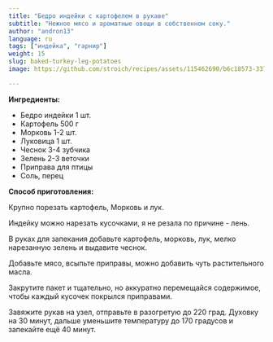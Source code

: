 ```yaml
---
title: "Бедро индейки с картофелем в рукаве"
subtitle: "Нежное мясо и ароматные овощи в собственном соку."
author: "andron13"
language: ru
tags: ["индейка", "гарнир"]
weight: 15
slug: baked-turkey-leg-potatoes
image: https://github.com/stroich/recipes/assets/115462690/b6c18573-3375-4506-85f7-743e2ab0c405

---
```



**Ингредиенты:**

* Бедро индейки 1 шт.
* Картофель 500 г
* Морковь 1-2 шт.
* Луковица 1 шт.
* Чеснок 3-4 зубчика
* Зелень 2-3 веточки
* Приправа для птицы
* Соль, перец


**Способ приготовления:**

Крупно порезать картофель, Морковь и лук.

Индейку можно нарезать кусочками, я не резала по причине - лень.

В руках для запекания добавьте картофель, морковь, лук, мелко нарезанную зелень и выдавите чеснок.

Добавьте мясо, всыпьте приправы, можно добавить чуть растительного масла.

Закрутите пакет и тщательно, но аккуратно перемещайся содержимое, чтобы каждый кусочек покрылся приправами.

Завяжите рукав на узел, отправьте в разогретую до 220 град. Духовку на 30 минут, дальше уменьшите температуру до 170 градусов и запекайте ещё 40 минут.

